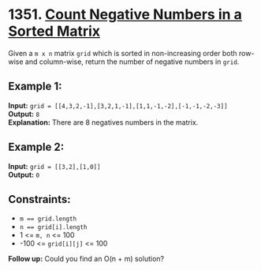 # 1351. [Count Negative Numbers in a Sorted Matrix](https://leetcode.com/problems/count-negative-numbers-in-a-sorted-matrix/description/)

Given a `m x n` matrix `grid` which is sorted in non-increasing order both row-wise and column-wise, return the number of negative numbers in `grid`.

## Example 1:
**Input:** `grid = [[4,3,2,-1],[3,2,1,-1],[1,1,-1,-2],[-1,-1,-2,-3]]`  
**Output:** `8`  
**Explanation:** There are 8 negatives numbers in the matrix.

## Example 2:
**Input:** `grid = [[3,2],[1,0]]`  
**Output:** `0`

## Constraints:
- `m == grid.length`
- `n == grid[i].length`
- 1 <= `m, n` <= 100
- -100 <= `grid[i][j]` <= 100

**Follow up:** Could you find an O(n + m) solution?
